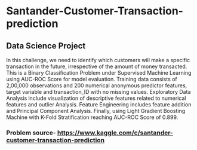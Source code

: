 # Santander-Customer-Transaction-prediction
## Data Science Project
In this challenge, we need to identify which customers will make a specific transaction in the future, irrespective of the amount of money transacted.
This is a Binary Classification Problem under Supervised Machine Learning using AUC-ROC Score for model evaluation. 
Training data consists of 2,00,000 observations and 200 numerical anonymous predictor features, target variable and transaction_ID with no missing values. 
Exploratory Data Analysis include visualization of descriptive features related to numerical features and outlier Analysis. Feature Engineering includes feature addition and Principal Component Analysis. 
Finally, using Light Gradient Boosting Machine with K-Fold Stratification reaching AUC-ROC Score of 0.899.
### Problem source- https://www.kaggle.com/c/santander-customer-transaction-prediction
